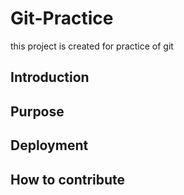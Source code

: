 # Git-Practice
this project is created for practice of git
## Introduction

## Purpose

## Deployment

## How to contribute